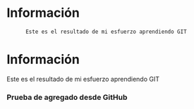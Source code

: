 # Información
          Este es el resultado de mi esfuerzo aprendiendo GIT


# Información
Este es el resultado de mi esfuerzo aprendiendo GIT

### Prueba de agregado desde GitHub
